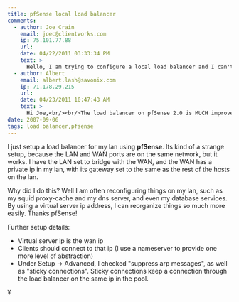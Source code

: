 ```yaml
---
title: pfSense local load balancer
comments:
  - author: Joe Crain
    email: joec@clientworks.com
    ip: 75.101.77.88
    url:
    date: 04/22/2011 03:33:34 PM
    text: >
      Hello, I am trying to configure a local load balancer and I can't seem to get it working.  I was hoping you could elaborate some more on your config or possibly show this setup as an example using hosts/IPs:  How are your interfaces configured?  You mention bridging the LAN/WAN but how are you using the bridge device?  Also what version of pfSense are you using?<br/><br/>Thanks for posting!
  - author: Albert
    email: albert.lash@savonix.com
    ip: 71.178.29.215
    url:
    date: 04/23/2011 10:47:43 AM
    text: >
      Hi Joe,<br/><br/>The load balancer on pfSense 2.0 is MUCH improved, but MUCH different. On the 2.0 release candidate I was using, it wasn't actually done. I had to manually enable it to confirm my tests. I am really impressed with it, and eager to use it, but am not currently using it in production because it does need more work.<br/><br/>Hope that helps!<br/><br/>Albert
date: 2007-09-06
tags: load balancer,pfsense
---
```

I just setup a load balancer for my lan using **pfSense**. Its kind of a strange setup, because the LAN and WAN ports are on the same network, but it works. I have the LAN set to bridge with the WAN, and the WAN has a private ip in my lan, with its gateway set to the same as the rest of the hosts on the lan.

Why did I do this? Well I am often reconfiguring things on my lan, such as my squid proxy-cache and my dns server, and even my database services. By using a virtual server ip address, I can reorganize things so much more easily. Thanks pfSense!

Further setup details:

* Virtual server ip is the wan ip
* Clients should connect to that ip (I use a nameserver to provide one more level of abstraction)
* Under Setup -> Advanced, I checked "suppress arp messages", as well as "sticky connections". Sticky connections keep a connection through the load balancer on the same ip in the pool.

¥

